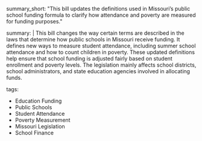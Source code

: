 summary_short: "This bill updates the definitions used in Missouri’s public school funding formula to clarify how attendance and poverty are measured for funding purposes."

summary: |
  This bill changes the way certain terms are described in the laws that determine how public schools in Missouri receive funding. It defines new ways to measure student attendance, including summer school attendance and how to count children in poverty. These updated definitions help ensure that school funding is adjusted fairly based on student enrollment and poverty levels. The legislation mainly affects school districts, school administrators, and state education agencies involved in allocating funds.

tags:
  - Education Funding
  - Public Schools
  - Student Attendance
  - Poverty Measurement
  - Missouri Legislation
  - School Finance
